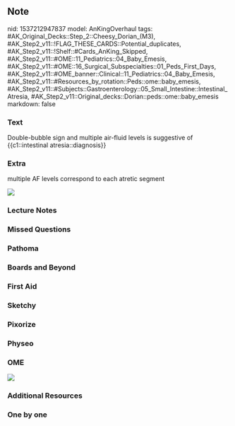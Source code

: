## Note
nid: 1537212947837
model: AnKingOverhaul
tags: #AK_Original_Decks::Step_2::Cheesy_Dorian_(M3), #AK_Step2_v11::!FLAG_THESE_CARDS::Potential_duplicates, #AK_Step2_v11::!Shelf::#Cards_AnKing_Skipped, #AK_Step2_v11::#OME::11_Pediatrics::04_Baby_Emesis, #AK_Step2_v11::#OME::16_Surgical_Subspecialties::01_Peds_First_Days, #AK_Step2_v11::#OME_banner::Clinical::11_Pediatrics::04_Baby_Emesis, #AK_Step2_v11::#Resources_by_rotation::Peds::ome::baby_emesis, #AK_Step2_v11::#Subjects::Gastroenterology::05_Small_Intestine::Intestinal_Atresia, #AK_Step2_v11::Original_decks::Dorian::peds::ome::baby_emesis
markdown: false

### Text
Double-bubble sign and multiple air-fluid levels is suggestive of {{c1::intestinal atresia::diagnosis}}

### Extra
multiple AF levels correspond to each atretic segment
<div><img src="1920px--Intestinal_atresia.webm.jpg"></div>

### Lecture Notes


### Missed Questions


### Pathoma


### Boards and Beyond


### First Aid


### Sketchy


### Pixorize


### Physeo


### OME
<div class="ome-widget">
  <a href=
  "https://onlinemeded.org/spa/pediatrics/baby-emesis/acquire?ref=anki">
  <img src="_OME_AnkiFlashcards_Lesson_6.png"></a>
</div>

### Additional Resources


### One by one

